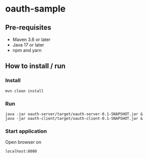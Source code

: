 # oauth-sample

## Pre-requisites
- Maven 3.6 or later
- Java 17 or later
- npm and yarn

## How to install / run

### Install

```
mvn clean install
```

### Run

```
java -jar oauth-server/target/oauth-server-0.1-SNAPSHOT.jar & 
java -jar oauth-client/target/oauth-client-0.1-SNAPSHOT.jar &
```

### Start application 

Open browser on 

```
localhost:8080
```


